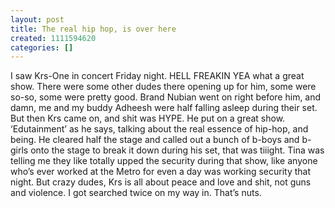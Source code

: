 ```yaml
---
layout: post
title: The real hip hop, is over here
created: 1111594620
categories: []
---
```

I saw Krs-One in concert Friday night. HELL FREAKIN YEA what a great show. There were some other dudes there opening up for him, some were so-so, some were pretty good. Brand Nubian went on right before him, and damn, me and my buddy Adheesh were half falling asleep during their set. But then Krs came on, and shit was HYPE. He put on a great show. ‘Edutainment’ as he says, talking about the real essence of hip-hop, and being. He cleared half the stage and called out a bunch of b-boys and b-girls onto the stage to break it down during his set, that was tiiight. Tina was telling me they like totally upped the security during that show, like anyone who’s ever worked at the Metro for even a day was working security that night. But crazy dudes, Krs is all about peace and love and shit, not guns and violence. I got searched twice on my way in. That’s nuts.

